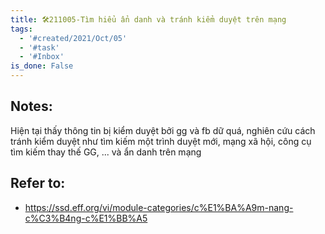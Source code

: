 ```yaml
---
title: 🛠️211005-Tìm hiểu ẩn danh và tránh kiểm duyệt trên mạng
tags:
  - '#created/2021/Oct/05'
  - '#task'
  - '#Inbox'
is_done: False
---
```


## Notes:
Hiện tại thấy thông tin bị kiểm duyệt bởi gg và fb dữ quá, nghiên cứu cách tránh kiểm duyệt như tìm kiếm một trình duyệt mới, mạng xã hội, công cụ tìm kiếm thay thế GG, ... và ẩn danh trên mạng

## Refer to:
- https://ssd.eff.org/vi/module-categories/c%E1%BA%A9m-nang-c%C3%B4ng-c%E1%BB%A5